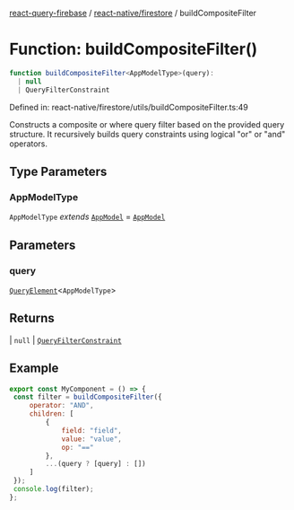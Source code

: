 [react-query-firebase](../../../modules.md) / [react-native/firestore](../index.md) / buildCompositeFilter

# Function: buildCompositeFilter()

```ts
function buildCompositeFilter<AppModelType>(query): 
  | null
  | QueryFilterConstraint
```

Defined in: react-native/firestore/utils/buildCompositeFilter.ts:49

Constructs a composite or where query filter based on the provided query structure.
It recursively builds query constraints using logical "or" or "and" operators.

## Type Parameters

### AppModelType

`AppModelType` *extends* [`AppModel`](../../../types/type-aliases/AppModel.md) = [`AppModel`](../../../types/type-aliases/AppModel.md)

## Parameters

### query

[`QueryElement`](../type-aliases/QueryElement.md)\<`AppModelType`\>

## Returns

  \| `null`
  \| [`QueryFilterConstraint`](../type-aliases/QueryFilterConstraint.md)

## Example

```jsx
export const MyComponent = () => {
 const filter = buildCompositeFilter({
     operator: "AND",
     children: [
         {
             field: "field",
             value: "value",
             op: "=="
         },
         ...(query ? [query] : [])
     ]
 });
 console.log(filter);
};
```
